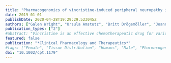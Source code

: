 ```yaml
---
title: "Pharmacogenomics of vincristine-induced peripheral neuropathy implicates pharmacokinetic and inherited neuropathy genes"
date: 2019-01-01
publishDate: 2020-04-28T19:29:29.523045Z
authors: ["Galen Wright", "Ursula Amstutz", "Britt Drögemöller", "Joanne Shih", "Shahrad Rassekh", "Michael Hayden", "Bruce Carleton", "Colin Ross", "Canadian Pharmacogenomics Network for Drug Safety Consortium"]
publication_types: ["2"]
#abstract: "Vincristine is an effective chemotherapeutic drug for various cancers, including acute lymphoblastic leukemia (ALL). Unfortunately, clinical utility is restricted by dose-limiting vincristine-induced peripheral neuropathies (VIPN). We sought to determine the association of VIPN with a recently identified risk variant, CEP72 rs924607, and drug absorption, distribution, metabolism, and excretion (ADME) gene variants in pediatric ALL. This was followed by a meta-analysis of pharmacogenomic data from over 500 patients. CEP72 rs924607 was significantly associated with VIPN (P = 0.02; odds ratio (OR) = 3.4). ADME analyses identified associations between VIPN and ABCC1 rs3784867 (P = 5.34 × 10-5 ; OR = 4.9), and SLC5A7 rs1013940 (P = 9.00 × 10-4 ; OR= 8.6); genes involved in vincristine transport and inherited neuropathies, respectively. Meta-analysis identified an association with a variant related to TTPA (rs10504361: P = 6.85 × 10-4 ; OR = 2.0), a heritable neuropathy-related gene. This study provides essential corroboratory evidence for CEP72 rs924607 and highlights the importance of drug transporter and inherited neuropathy genes in VIPN."
featured: false
publication: "*Clinical Pharmacology and Therapeutics*"
#tags: ["Female", "Tissue Distribution", "Humans", "Male", "Pharmacogenetics", "Computational Biology", "Child", "Child", "Preschool", "Antineoplastic Agents", "Phytogenic", "Microtubule-Associated Proteins", "Multidrug Resistance-Associated Proteins", "Peripheral Nervous System Diseases", "Vincristine"]
doi: "10.1002/cpt.1179"
---
```


